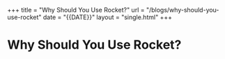 +++
title = "Why Should You Use Rocket?"
url = "/blogs/why-should-you-use-rocket"
date = "{{DATE}}"
layout = "single.html"
+++

# Why Should You Use Rocket?